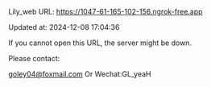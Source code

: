 Lily_web URL: https://1047-61-165-102-156.ngrok-free.app

Updated at: 2024-12-08 17:04:36

If you cannot open this URL, the server might be down.

Please contact: 

goley04@foxmail.com Or Wechat:GL_yeaH